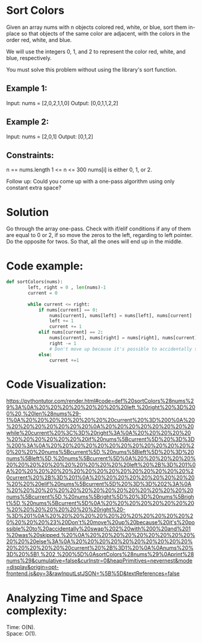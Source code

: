# Sort Colors
Given an array nums with n objects colored red, white, or blue, sort them in-place so that objects of the same color are adjacent, with the colors in the order red, white, and blue.

We will use the integers 0, 1, and 2 to represent the color red, white, and blue, respectively.

You must solve this problem without using the library's sort function.

 

## Example 1:

Input: nums = [2,0,2,1,1,0]
Output: [0,0,1,1,2,2]

## Example 2:

Input: nums = [2,0,1]
Output: [0,1,2]
 

## Constraints:

n == nums.length
1 <= n <= 300
nums[i] is either 0, 1, or 2.
 

Follow up: Could you come up with a one-pass algorithm using only constant extra space?

# Solution
Go through the array one-pass. Check with if/elif conditions if any of them are equal to 0 or 2, if so move the zeros to the left, regarding to left pointer. Do the opposite for twos. So that, all the ones will end up in the middle. 

# Code example:
```python
def sortColors(nums):
        left, right = 0 , len(nums)-1
        current = 0
        
        while current <= right:
            if nums[current] == 0:
                nums[current], nums[left] = nums[left], nums[current]
                left += 1
                current += 1
            elif nums[current] == 2:
                nums[current], nums[right] = nums[right], nums[current]
                right -= 1
                # Don't move up because it's possible to accidentally swap 2 with 0 and 1 was skipped. 
            else:
                current +=1 
```


# Code Visualization:
https://pythontutor.com/render.html#code=def%20sortColors%28nums%29%3A%0A%20%20%20%20%20%20%20%20left,%20right%20%3D%200%20,%20len%28nums%29-1%0A%20%20%20%20%20%20%20%20current%20%3D%200%0A%20%20%20%20%20%20%20%20%0A%20%20%20%20%20%20%20%20while%20current%20%3C%3D%20right%3A%0A%20%20%20%20%20%20%20%20%20%20%20%20if%20nums%5Bcurrent%5D%20%3D%3D%200%3A%0A%20%20%20%20%20%20%20%20%20%20%20%20%20%20%20%20nums%5Bcurrent%5D,%20nums%5Bleft%5D%20%3D%20nums%5Bleft%5D,%20nums%5Bcurrent%5D%0A%20%20%20%20%20%20%20%20%20%20%20%20%20%20%20%20left%20%2B%3D%201%0A%20%20%20%20%20%20%20%20%20%20%20%20%20%20%20%20current%20%2B%3D%201%0A%20%20%20%20%20%20%20%20%20%20%20%20elif%20nums%5Bcurrent%5D%20%3D%3D%202%3A%0A%20%20%20%20%20%20%20%20%20%20%20%20%20%20%20%20nums%5Bcurrent%5D,%20nums%5Bright%5D%20%3D%20nums%5Bright%5D,%20nums%5Bcurrent%5D%0A%20%20%20%20%20%20%20%20%20%20%20%20%20%20%20%20right%20-%3D%201%0A%20%20%20%20%20%20%20%20%20%20%20%20%20%20%20%20%23%20Don't%20move%20up%20because%20it's%20possible%20to%20accidentally%20swap%202%20with%200%20and%201%20was%20skipped.%20%0A%20%20%20%20%20%20%20%20%20%20%20%20else%3A%0A%20%20%20%20%20%20%20%20%20%20%20%20%20%20%20%20current%20%2B%3D1%20%0A%0Anums%20%3D%20%5B1,%202,%200%5D%0AsortColors%28nums%29%0Aprint%28nums%29&cumulative=false&curInstr=0&heapPrimitives=nevernest&mode=display&origin=opt-frontend.js&py=3&rawInputLstJSON=%5B%5D&textReferences=false

# Analyzing Time and Space complexity:
Time: O(N).  
Space: O(1).  
